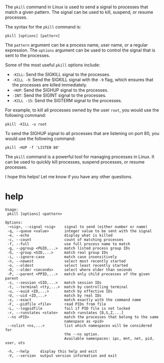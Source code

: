 # 

The `pkill` command in Linux is used to send a signal to processes that match a given pattern. The signal can be used to kill, suspend, or resume processes.

The syntax for the `pkill` command is:

```
pkill [options] [pattern]
```

The `pattern` argument can be a process name, user name, or a regular expression. The `options` argument can be used to control the signal that is sent to the processes.

Some of the most useful `pkill` options include:

* `-KILL`: Send the SIGKILL signal to the processes.
* `-KILL -9`: Send the SIGKILL signal with the `-9` flag, which ensures that the processes are killed immediately.
* `-HUP`: Send the SIGHUP signal to the processes.
* `-INT`: Send the SIGINT signal to the processes.
* `-KILL -15`: Send the SIGTERM signal to the processes.

For example, to kill all processes owned by the user `root`, you would use the following command:

```
pkill -KILL -u root
```

To send the SIGHUP signal to all processes that are listening on port 80, you would use the following command:

```
pkill -HUP -f 'LISTEN 80'
```

The `pkill` command is a powerful tool for managing processes in Linux. It can be used to quickly kill processes, suspend processes, or resume processes.

I hope this helps! Let me know if you have any other questions.


# help

```
Usage:
 pkill [options] <pattern>

Options:
 -<sig>, --signal <sig>    signal to send (either number or name)
 -q, --queue <value>       integer value to be sent with the signal
 -e, --echo                display what is killed
 -c, --count               count of matching processes
 -f, --full                use full process name to match
 -g, --pgroup <PGID,...>   match listed process group IDs
 -G, --group <GID,...>     match real group IDs
 -i, --ignore-case         match case insensitively
 -n, --newest              select most recently started
 -o, --oldest              select least recently started
 -O, --older <seconds>     select where older than seconds
 -P, --parent <PPID,...>   match only child processes of the given parent
 -s, --session <SID,...>   match session IDs
 -t, --terminal <tty,...>  match by controlling terminal
 -u, --euid <ID,...>       match by effective IDs
 -U, --uid <ID,...>        match by real IDs
 -x, --exact               match exactly with the command name
 -F, --pidfile <file>      read PIDs from file
 -L, --logpidfile          fail if PID file is not locked
 -r, --runstates <state>   match runstates [D,S,Z,...]
 --ns <PID>                match the processes that belong to the same
                           namespace as <pid>
 --nslist <ns,...>         list which namespaces will be considered for
                           the --ns option.
                           Available namespaces: ipc, mnt, net, pid, user, uts

 -h, --help     display this help and exit
 -V, --version  output version information and exit

```
